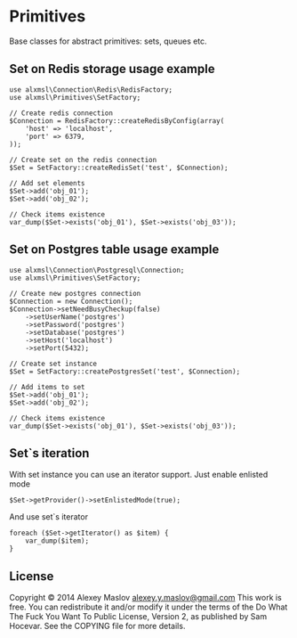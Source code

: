 Primitives
===

Base classes for abstract primitives: sets, queues etc.

Set on Redis storage usage example
-------

    use alxmsl\Connection\Redis\RedisFactory;
    use alxmsl\Primitives\SetFactory;

    // Create redis connection
    $Connection = RedisFactory::createRedisByConfig(array(
        'host' => 'localhost',
        'port' => 6379,
    ));

    // Create set on the redis connection
    $Set = SetFactory::createRedisSet('test', $Connection);

    // Add set elements
    $Set->add('obj_01');
    $Set->add('obj_02');

    // Check items existence
    var_dump($Set->exists('obj_01'), $Set->exists('obj_03'));

Set on Postgres table usage example
-------

    use alxmsl\Connection\Postgresql\Connection;
    use alxmsl\Primitives\SetFactory;

    // Create new postgres connection
    $Connection = new Connection();
    $Connection->setNeedBusyCheckup(false)
        ->setUserName('postgres')
        ->setPassword('postgres')
        ->setDatabase('postgres')
        ->setHost('localhost')
        ->setPort(5432);

    // Create set instance
    $Set = SetFactory::createPostgresSet('test', $Connection);

    // Add items to set
    $Set->add('obj_01');
    $Set->add('obj_02');

    // Check items existence
    var_dump($Set->exists('obj_01'), $Set->exists('obj_03'));

Set`s iteration
-------

With set instance you can use an iterator support. Just enable enlisted mode

    $Set->getProvider()->setEnlistedMode(true);

And use set`s iterator

    foreach ($Set->getIterator() as $item) {
        var_dump($item);
    }

License
-------
Copyright © 2014 Alexey Maslov <alexey.y.maslov@gmail.com>
This work is free. You can redistribute it and/or modify it under the
terms of the Do What The Fuck You Want To Public License, Version 2,
as published by Sam Hocevar. See the COPYING file for more details.
